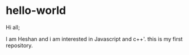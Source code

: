 # hello-world

Hi all;

I am Heshan and i am interested in Javascript and c++'.
this is my first repository.

